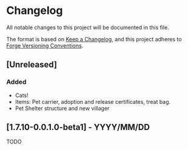# Changelog
All notable changes to this project will be documented in this file.

The format is based on 
[Keep a Changelog](https://keepachangelog.com/en/1.0.0/),
and this project adheres to 
[Forge Versioning Conventions](https://mcforge.readthedocs.io/en/latest/conventions/versioning/).

## [Unreleased]
### Added
- Cats!
- Items: Pet carrier, adoption and release certificates, treat bag.
- Pet Shelter structure and new villager

## [1.7.10-0.0.1.0-beta1] - YYYY/MM/DD
TODO